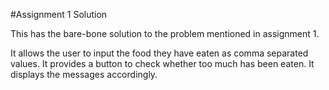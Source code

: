 #Assignment 1 Solution

This has the bare-bone solution to the problem mentioned in assignment 1.

It allows the user to input the food they have eaten as comma separated values.
It provides a button to check whether too much has been eaten. It displays the
messages accordingly.

